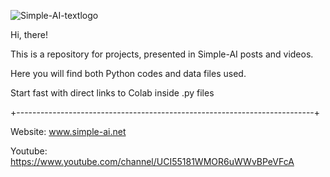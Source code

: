 ![Simple-AI-textlogo](https://user-images.githubusercontent.com/92562440/140635348-c400ef84-3eb1-4ebd-80d8-e78e18aaa003.png)

Hi, there!

This is a repository for projects, presented in Simple-AI posts and videos.

Here you will find both Python codes and data files used.

Start fast with direct links to Colab inside .py files

+--------------------------------------------------------------------------+

Website: www.simple-ai.net

Youtube: https://www.youtube.com/channel/UCI55181WMOR6uWWvBPeVFcA
